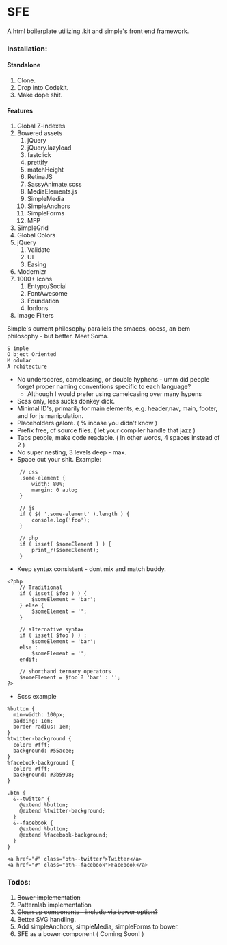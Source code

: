 SFE
===========

A html boilerplate utilizing .kit and simple's front end framework.

### Installation:

#### Standalone
1. Clone.
2. Drop into Codekit.
3. Make dope shit.

#### Features
1. Global Z-indexes
2. Bowered assets
	1. jQuery
	2. jQuery.lazyload
	3. fastclick
	4. prettify
	5. matchHeight
	6. RetinaJS
	7. SassyAnimate.scss
	8. MediaElements.js
	9. SimpleMedia
	10. SimpleAnchors
	11. SimpleForms
	12. MFP
3. SimpleGrid
4. Global Colors
5. jQuery
	1. Validate
	2. UI
	3. Easing
6. Modernizr
6. 1000+ Icons
	1. Entypo/Social
	2. FontAwesome
	3. Foundation
	4. IonIons
7. Image Filters

Simple's current philosophy parallels the smaccs, oocss, an bem philosophy - but better.
Meet Soma.
```
S imple
O bject Oriented
M odular
A rchitecture
```

* No underscores, camelcasing, or double hyphens - umm did people forget proper naming conventions specific to each language?
	* Although I would prefer using camelcasing over many hypens
* Scss only, less sucks donkey dick.
* Minimal ID's, primarily for main elements, e.g. header,nav, main, footer, and for js manipulation.
* Placeholders galore. ( % incase you didn't know )
* Prefix free, of source files. ( let your compiler handle that jazz )
* Tabs people, make code readable. ( In other words, 4 spaces instead of 2 )
* No super nesting, 3 levels deep - max.
* Space out your shit. Example:
```
	// css
	.some-element {
		width: 80%;
		margin: 0 auto;
	}

    // js
	if ( $( '.some-element' ).length ) {
		console.log('foo');
	}

	// php
	if ( isset( $someElement ) ) {
    	print_r($someElement);
	}
```
* Keep syntax consistent - dont mix and match buddy.
```
<?php
	// Traditional
	if ( isset( $foo ) ) {
		$someElement = 'bar';
	} else {
		$someElement = '';
	}

    // alternative syntax
	if ( isset( $foo ) ) :
		$someElement = 'bar';
	else :
		$someElement = '';
	endif;

    // shorthand ternary operators
	$someElement = $foo ? 'bar' : '';
?>
```
* Scss example

```
%button {
  min-width: 100px;
  padding: 1em;
  border-radius: 1em;
}
%twitter-background {
  color: #fff;
  background: #55acee;
}
%facebook-background {
  color: #fff;
  background: #3b5998;
}

.btn {
  &--twitter {
    @extend %button;
    @extend %twitter-background;
  }
  &--facebook {
    @extend %button;
    @extend %facebook-background;
  }
}

<a href="#" class="btn--twitter">Twitter</a>
<a href="#" class="btn--facebook">Facebook</a>
```


### Todos:
1. ~~Bower implementation~~
2. Patternlab implementation
3. ~~Clean up components - include via bower option?~~
4. Better SVG handling.
5. Add simpleAnchors, simpleMedia, simpleForms to bower.
6. SFE as a bower component ( Coming Soon! )
